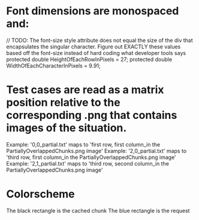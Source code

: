 ﻿# Font dimensions are monospaced and:
// TODO: The font-size style attribute does not equal the size of the div that encapsulates the singular character. Figure out EXACTLY these values based off the font-size instead of hard coding what developer tools says
protected double HeightOfEachRowInPixels = 27;
protected double WidthOfEachCharacterInPixels = 9.91;

# Test cases are read as a matrix position relative to the corresponding .png that contains images of the situation.
Example: '0,0_partial.txt' maps to 'first row, first column_in the PartiallyOverlappedChunks.png image'
Example: '2,0_partial.txt' maps to 'third row, first column_in the PartiallyOverlappedChunks.png image'
Example: '2,1_partial.txt' maps to 'third row, second column_in the PartiallyOverlappedChunks.png image'

# Colorscheme
The black rectangle is the cached chunk
The blue rectangle is the request